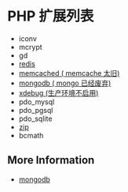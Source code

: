 # PHP 扩展列表

* iconv
* mcrypt
* gd
* [redis](https://pecl.php.net/package/redis)
* [memcached ( memcache 太旧)](https://pecl.php.net/package/memcached)
* [mongodb ( mongo 已经废弃)](https://pecl.php.net/package/mongodb)
* [xdebug (生产环境不启用)](https://pecl.php.net/package/xdebug)
* pdo_mysql
* pdo_pgsql
* pdo_sqlite
* [zip](https://pecl.php.net/package/zip)
* bcmath

## More Information

* [mongodb](https://github.com/mongodb/mongo-php-driver)
